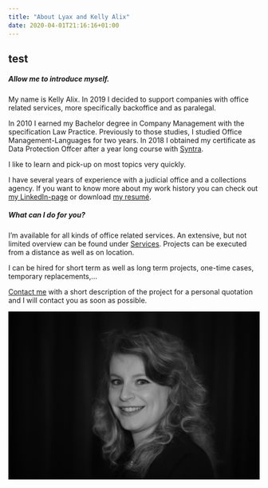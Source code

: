 ```yaml
---
title: "About Lyax and Kelly Alix"
date: 2020-04-01T21:16:16+01:00
---
```


## test

<div class="row">
    <div class="col-md-6">
        <h5>Allow me to introduce myself.</h5>
        <p>My name is Kelly Alix. In 2019 I decided to support companies with office related services, more specifically backoffice and as paralegal.</p>
        <p>In 2010 I earned my Bachelor degree in Company Management with the specification Law Practice. Previously to those studies, I studied Office Management-Languages for two years. In 2018 I obtained my certificate as Data Protection Offcer after a year long course with <a href="https://syntra.be/" rel="noopener noreferrer" target="_blank" aria-label="Syntra" title="Syntra"> Syntra</a>.</p>
        <p>I like to learn and pick-up on most topics very quickly.</p>
        <p>I have several years of experience with a judicial office and a collections agency. If you want to know more about my work history you can check out <a href="https://www.linkedin.com/in/kelly-alix/" rel="noopener noreferrer" target="_blank" aria-label="LinkedIn" title="LinkedIn">my LinkedIn-page</a> or download <a href="cv/CV Kelly Alix.pdf" target="_blank" aria-label="CV Kelly Alix" title="CV Kelly Alix">my resumé</a>.</p>
        <h5>What can I do for you?</h5>
        <p>I’m available for all kinds of office related services. An extensive, but not limited overview can be found under <a href="/en/services" title="Diensten">Services</a>. Projects can be executed from a distance as well as on location.</p>
        <p>I can be hired for short term as well as long term projects, one-time cases, temporary replacements,…</p>
        <p><a href="contact" aria-label="Contact">Contact me</a> with a short description of the project for a personal quotation and I will contact you as soon as possible.</p>
    </div>
    <div class="col-md-6 text-center d-flex">
        <img src="images/Kelly.jpg" id="kelly" class="rounded mx-auto my-auto" alt="Kelly Alix" title="Kelly Alix"/>
    </div>
</div>

